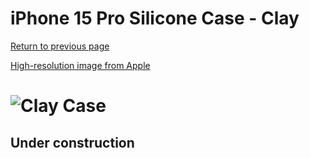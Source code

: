 # iPhone 15 Pro Silicone Case - Clay

[Return to previous page](/iphone_15)

[High-resolution image from Apple](https://store.storeimages.cdn-apple.com/8756/as-images.apple.com/is//MT1E3?wid=4500&hei=4500&fmt=png)

# ![Clay Case](/everyphone/MT1E3.png)

## Under construction
